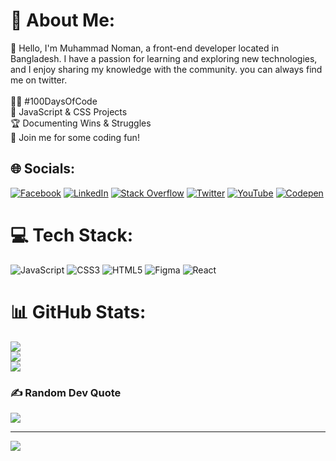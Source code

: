 # 💫 About Me:
🤚 Hello, I'm Muhammad Noman, a front-end developer located in Bangladesh. I have a passion for learning and exploring new technologies, and I enjoy sharing my knowledge with the community. you can always find me on twitter.
<br>
<br>
👩‍💻 #100DaysOfCode<br>🎍 JavaScript & CSS Projects<br>🏆 Documenting Wins & Struggles <br>🤝 Join me for some coding fun!


## 🌐 Socials:
[![Facebook](https://img.shields.io/badge/Facebook-%231877F2.svg?logo=Facebook&logoColor=white)](https://facebook.com/https://www.facebook.com/nadimhasannoman/) [![LinkedIn](https://img.shields.io/badge/LinkedIn-%230077B5.svg?logo=linkedin&logoColor=white)](https://linkedin.com/in/https://www.linkedin.com/in/muhammad-noman-98532822a/) [![Stack Overflow](https://img.shields.io/badge/-Stackoverflow-FE7A16?logo=stack-overflow&logoColor=white)](https://stackoverflow.com/users/17411733) [![Twitter](https://img.shields.io/badge/Twitter-%231DA1F2.svg?logo=Twitter&logoColor=white)](https://twitter.com/https://twitter.com/Nomanux) [![YouTube](https://img.shields.io/badge/YouTube-%23FF0000.svg?logo=YouTube&logoColor=white)](https://youtube.com/@UCQKO3t9rMqqM82v_GlAAUpA) [![Codepen](https://img.shields.io/badge/Codepen-000000?style=for-the-badge&logo=codepen&logoColor=white)](https://codepen.io/https://codepen.io/mhmdnoman) 

# 💻 Tech Stack:
![JavaScript](https://img.shields.io/badge/javascript-%23323330.svg?style=for-the-badge&logo=javascript&logoColor=%23F7DF1E) ![CSS3](https://img.shields.io/badge/css3-%231572B6.svg?style=for-the-badge&logo=css3&logoColor=white) ![HTML5](https://img.shields.io/badge/html5-%23E34F26.svg?style=for-the-badge&logo=html5&logoColor=white) 	![Figma](https://img.shields.io/badge/figma-%23F24E1E.svg?style=for-the-badge&logo=figma&logoColor=white) ![React](https://img.shields.io/badge/react-%2320232a.svg?style=for-the-badge&logo=react&logoColor=%2361DAFB)
# 📊 GitHub Stats:
![](https://github-readme-stats.vercel.app/api?username=mhmdnoman&theme=darcula&hide_border=false&include_all_commits=false&count_private=true)<br/>
![](https://github-readme-streak-stats.herokuapp.com/?user=mhmdnoman&theme=darcula&hide_border=false)<br/>
![](https://github-readme-stats.vercel.app/api/top-langs/?username=mhmdnoman&theme=darcula&hide_border=false&include_all_commits=false&count_private=true&layout=compact)

### ✍️ Random Dev Quote
![](https://quotes-github-readme.vercel.app/api?type=horizontal&theme=dark)

---
[![](https://visitcount.itsvg.in/api?id=mhmdnoman&icon=0&color=2)](https://visitcount.itsvg.in)

<!-- Proudly created with GPRM ( https://gprm.itsvg.in ) -->